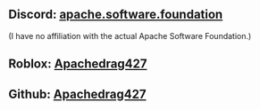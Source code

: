 ## Discord:  [apache.software.foundation](https://discord.com/users/609177928437071872/) <!-- {docsify-ignore} -->
(I have no affiliation with the actual Apache Software Foundation.)

## Roblox:  [Apachedrag427](https://www.roblox.com/users/384830358/profile/) <!-- {docsify-ignore} -->

## Github:  [Apachedrag427](https://github.com/Apachedrag427/) <!-- {docsify-ignore} -->